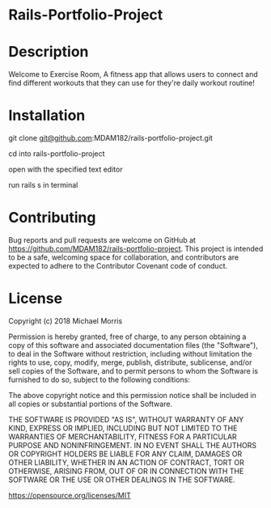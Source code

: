 # Rails-Portfolio-Project

# Description
Welcome to Exercise Room, A fitness app that allows users to connect and find different workouts that they can use for they're daily workout routine!


# Installation

git clone git@github.com:MDAM182/rails-portfolio-project.git

cd into rails-portfolio-project

open with the specified text editor

run rails s in terminal


# Contributing
Bug reports and pull requests are welcome on GitHub at https://github.com/MDAM182/rails-portfolio-project. This project is intended to be a safe, welcoming space for collaboration, and contributors are expected to adhere to the Contributor Covenant code of conduct.

# License

Copyright (c) 2018 Michael Morris

Permission is hereby granted, free of charge, to any person obtaining a copy of this software and associated documentation files (the "Software"), to deal in the Software without restriction, including without limitation the rights to use, copy, modify, merge, publish, distribute, sublicense, and/or sell copies of the Software, and to permit persons to whom the Software is furnished to do so, subject to the following conditions:

The above copyright notice and this permission notice shall be included in all copies or substantial portions of the Software.

THE SOFTWARE IS PROVIDED "AS IS", WITHOUT WARRANTY OF ANY KIND, EXPRESS OR IMPLIED, INCLUDING BUT NOT LIMITED TO THE WARRANTIES OF MERCHANTABILITY, FITNESS FOR A PARTICULAR PURPOSE AND NONINFRINGEMENT. IN NO EVENT SHALL THE AUTHORS OR COPYRIGHT HOLDERS BE LIABLE FOR ANY CLAIM, DAMAGES OR OTHER LIABILITY, WHETHER IN AN ACTION OF CONTRACT, TORT OR OTHERWISE, ARISING FROM, OUT OF OR IN CONNECTION WITH THE SOFTWARE OR THE USE OR OTHER DEALINGS IN THE SOFTWARE.

https://opensource.org/licenses/MIT
